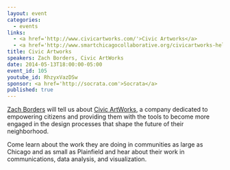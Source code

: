 ```yaml
---
layout: event
categories: 
  - events
links:
  - <a href='http://www.civicartworks.com/'>Civic Artworks</a>
  - <a href='http://www.smartchicagocollaborative.org/civicartworks-helps-city-planners-get-community-feedback-through-software/'>CivicArtworks Helps City Planners Get Community Feedback Through Software</a>
title: Civic Artworks
speakers: Zach Borders, Civic ArtWorks
date: 2014-05-13T18:00:00-05:00
event_id: 105
youtube_id: RhzyxVazDSw
sponsor: <a href='http://socrata.com'>Socrata</a>
published: true
---
```


[Zach Borders](https://twitter.com/oskeewowza) will tell us about [Civic ArtWorks](http://www.civicartworks.com/), a company dedicated to empowering citizens and providing them with the tools to become more engaged in the design processes that shape the future of their neighborhood. 

Come learn about the work they are doing in communities as large as Chicago and as small as Plainfield and hear about their work in communications, data analysis, and visualization.